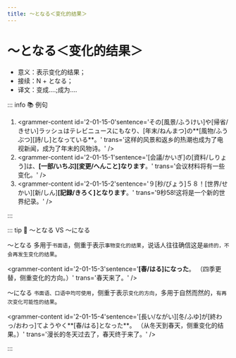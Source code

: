 ```yaml
---
title: ～となる＜变化的结果＞
---
```

              
# ～となる＜变化的结果＞

* 意义：表示变化的结果；
* 接续：N + となる；
* 译文：变成....;成为....

::: info :books: 例句

1. <grammer-content id='2-01-15-0'sentence='その[風景/ふうけい]や[帰省/きせい]ラッシュはテレビニュースにもなり、[年末/ねんまつ]の**[風物/ふうぶつ][詩/し]となっている**。' trans='这样的风景和返乡的热潮也成为了电视新闻，成为了年末的风物诗。' />
2. <grammer-content id='2-01-15-1'sentence='[会議/かいぎ]の[資料/しりょう]は、**[一部/いちぶ][変更/へんこと]なります**。' trans='会议材料将有一些变化。' />
3. <grammer-content id='2-01-15-2'sentence='９[秒/びょう]５８！[世界/せかい][新/しん]**[記録/きろく]となります**。' trans='9秒58!这将是一个新的世界纪录。' />

:::

::: tip :bookmark: ～となる VS ～になる

～となる 多用于`书面语`，侧重于表示`事物变化的结果`，说话人往往确信这是`最终的，不会再发生变化的结果`。

<div class='bunpou-block'>

<grammer-content id='2-01-15-3'sentence='**[春/はる]になった**。 （四季更替，侧重变化的方向。）' trans='春天来了。' />

</div>

～になる `书面语、口语中均可使用`，侧重于表示`变化的方向`，多用于自然而然的，`有再次变化可能性的结果`。

<div class='bunpou-block'>

<grammer-content id='2-01-15-4'sentence='[長い/ながい][冬/ふゆ]が[終わっ/おわっ]てようやく**[春/はる]となった**。 （从冬天到春天，侧重变化的结果。）' trans='漫长的冬天过去了，春天终于来了。' />

</div>

:::
